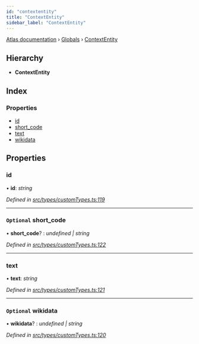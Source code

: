 ```yaml
---
id: "contextentity"
title: "ContextEntity"
sidebar_label: "ContextEntity"
---
```


[Atlas documentation](../index.md) › [Globals](../globals.md) › [ContextEntity](contextentity.md)

## Hierarchy

* **ContextEntity**

## Index

### Properties

* [id](contextentity.md#id)
* [short_code](contextentity.md#optional-short_code)
* [text](contextentity.md#text)
* [wikidata](contextentity.md#optional-wikidata)

## Properties

###  id

• **id**: *string*

*Defined in [src/types/customTypes.ts:119](https://github.com/chronark/atlas/blob/25d5919/src/types/customTypes.ts#L119)*

___

### `Optional` short_code

• **short_code**? : *undefined | string*

*Defined in [src/types/customTypes.ts:122](https://github.com/chronark/atlas/blob/25d5919/src/types/customTypes.ts#L122)*

___

###  text

• **text**: *string*

*Defined in [src/types/customTypes.ts:121](https://github.com/chronark/atlas/blob/25d5919/src/types/customTypes.ts#L121)*

___

### `Optional` wikidata

• **wikidata**? : *undefined | string*

*Defined in [src/types/customTypes.ts:120](https://github.com/chronark/atlas/blob/25d5919/src/types/customTypes.ts#L120)*
